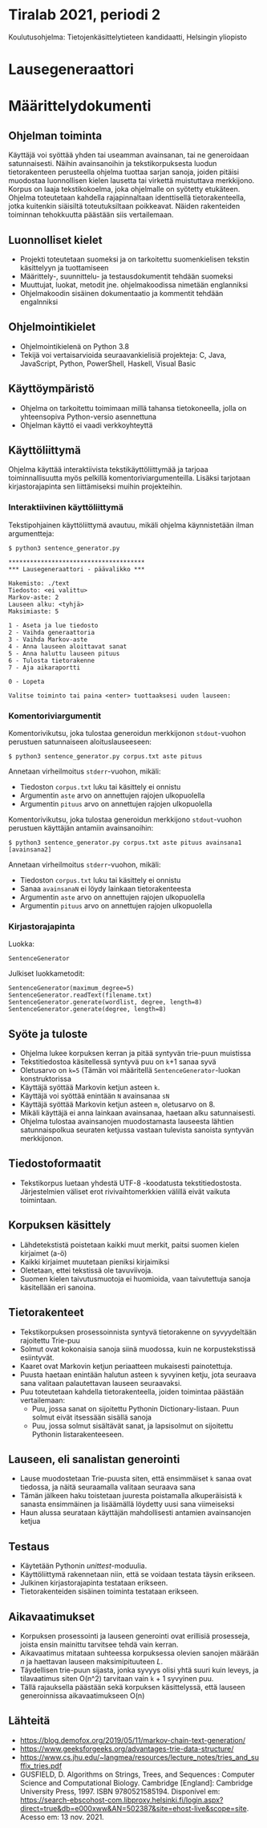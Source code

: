 # Tiralab 2021, periodi 2
Koulutusohjelma: Tietojenkäsittelytieteen kandidaatti, Helsingin yliopisto

# Lausegeneraattori

# Määrittelydokumenti

## Ohjelman toiminta
Käyttäjä voi syöttää yhden tai useamman avainsanan, tai ne generoidaan satunnaisesti. Näihin avainsanoihin ja tekstikorpuksesta luodun tietorakenteen perusteella ohjelma tuottaa sarjan sanoja, joiden pitäisi muodostaa luonnollisen kielen lausetta tai virkettä muistuttava merkkijono. Korpus on laaja tekstikokoelma, joka ohjelmalle on syötetty etukäteen.
Ohjelma toteutetaan kahdella rajapinnaltaan identtisellä tietorakenteella, jotka kuitenkin siäisiltä toteutuksiltaan poikkeavat. Näiden rakenteiden toiminnan tehokkuutta päästään siis vertailemaan.

## Luonnolliset kielet
* Projekti toteutetaan suomeksi ja on tarkoitettu suomenkielisen tekstin käsittelyyn ja tuottamiseen
* Määrittely-, suunnittelu- ja testausdokumentit tehdään suomeksi
* Muuttujat, luokat, metodit jne. ohjelmakoodissa nimetään englanniksi
* Ohjelmakoodin sisäinen dokumentaatio ja kommentit tehdään engalnniksi

## Ohjelmointikielet
* Ohjelmointikielenä on Python 3.8
* Tekijä voi vertaisarvioida seuraavankielisiä projekteja: C, Java, JavaScript, Python, PowerShell, Haskell, Visual Basic

## Käyttöympäristö
* Ohjelma on tarkoitettu toimimaan millä tahansa tietokoneella, jolla on yhteensopiva Python-versio asennettuna
* Ohjelman käyttö ei vaadi verkkoyhteyttä

## Käyttöliittymä
Ohjelma käyttää interaktiivista tekstikäyttöliittymää ja tarjoaa toiminnallisuutta myös pelkillä komentoriviargumenteilla. Lisäksi tarjotaan kirjastorajapinta sen liittämiseksi muihin projekteihin.

### Interaktiivinen käyttöliittymä

Tekstipohjainen käyttöliittymä avautuu, mikäli ohjelma käynnistetään ilman argumentteja:
```
$ python3 sentence_generator.py

**************************************
*** Lausegeneraattori - päävalikko ***

Hakemisto: ./text
Tiedosto: <ei valittu>
Markov-aste: 2
Lauseen alku: <tyhjä>
Maksimiaste: 5

1 - Aseta ja lue tiedosto
2 - Vaihda generaattoria
3 - Vaihda Markov-aste
4 - Anna lauseen aloittavat sanat
5 - Anna haluttu lauseen pituus
6 - Tulosta tietorakenne
7 - Aja aikaraportti

0 - Lopeta

Valitse toiminto tai paina <enter> tuottaaksesi uuden lauseen: 
```

### Komentoriviargumentit
Komentorivikutsu, joka tulostaa generoidun merkkijonon ```stdout```-vuohon perustuen satunnaiseen aloituslauseeseen:
```
$ python3 sentence_generator.py corpus.txt aste pituus
```
Annetaan virheilmoitus ```stderr```-vuohon, mikäli:
* Tiedoston ```corpus.txt``` luku tai käsittely ei onnistu
* Argumentin ```aste``` arvo on annettujen rajojen ulkopuolella
* Argumentin ```pituus``` arvo on annettujen rajojen ulkopuolella

Komentorivikutsu, joka tulostaa generoidun merkkijono ```stdout```-vuohon perustuen käyttäjän antamiin avainsanoihin:
```
$ python3 sentence_generator.py corpus.txt aste pituus avainsana1 [avainsana2]
```
Annetaan virheilmoitus ```stderr```-vuohon, mikäli:
* Tiedoston ```corpus.txt``` luku tai käsittely ei onnistu
* Sanaa ```avainsanaN``` ei löydy lainkaan tietorakenteesta
* Argumentin ```aste``` arvo on annettujen rajojen ulkopuolella
* Argumentin ```pituus``` arvo on annettujen rajojen ulkopuolella

### Kirjastorajapinta

Luokka:
```
SentenceGenerator
```

Julkiset luokkametodit:
```
SentenceGenerator(maximum_degree=5)
SentenceGenerator.readText(filename.txt)
SentenceGenerator.generate(wordlist, degree, length=8)
SentenceGenerator.generate(degree, length=8)
```

## Syöte ja tuloste
* Ohjelma lukee korpuksen kerran ja pitää syntyvän trie-puun muistissa
* Tekstitiedostoa käsitellessä syntyvä puu on ```k```+1 sanaa syvä
* Oletusarvo on ```k=5``` (Tämän voi määritellä ```SentenceGenerator```-luokan konstruktorissa
* Käyttäjä syöttää Markovin ketjun asteen ```k```.
* Käyttäjä voi syöttää enintään ```N``` avainsanaa ```sN```
* Käyttäjä syöttää Markovin ketjun asteen ```m```, oletusarvo on 8.
* Mikäli käyttäjä ei anna lainkaan avainsanaa, haetaan alku satunnaisesti.
* Ohjelma tulostaa avainsanojen muodostamasta lauseesta lähtien satunnaispolkua seuraten ketjussa vastaan tulevista sanoista syntyvän merkkijonon.

## Tiedostoformaatit
* Tekstikorpus luetaan yhdestä UTF-8 -koodatusta tekstitiedostosta. Järjestelmien väliset erot rivivaihtomerkkien välillä eivät vaikuta toimintaan.

## Korpuksen käsittely
* Lähdetekstistä poistetaan kaikki muut merkit, paitsi suomen kielen kirjaimet (a-ö)
* Kaikki kirjaimet muutetaan pieniksi kirjaimiksi
* Oletetaan, ettei tekstissä ole tavuviivoja.
* Suomen kielen taivutusmuotoja ei huomioida, vaan taivutettuja sanoja käsitellään eri sanoina.

## Tietorakenteet
* Tekstikorpuksen prosessoinnista syntyvä tietorakenne on syvyydeltään rajoitettu Trie-puu
* Solmut ovat kokonaisia sanoja siinä muodossa, kuin ne korpustekstissä esiintyvät.
* Kaaret ovat Markovin ketjun periaatteen mukaisesti painotettuja.
* Puusta haetaan enintään halutun asteen ```k``` syvyinen ketju, jota seuraava sana valitaan palautettavan lauseen seuraavaksi.
* Puu toteutetaan kahdella tietorakenteella, joiden toimintaa päästään vertailemaan:
  * Puu, jossa sanat on sijoitettu Pythonin Dictionary-listaan. Puun solmut eivät itsessään sisällä sanoja
  * Puu, jossa solmut sisältävät sanat, ja lapsisolmut on sijoitettu Pythonin listarakenteeseen.

## Lauseen, eli sanalistan generointi
* Lause muodostetaan Trie-puusta siten, että ensimmäiset ```k``` sanaa ovat tiedossa, ja näitä seuraamalla valitaan seuraava sana
* Tämän jälkeen haku toistetaan juuresta poistamalla alkuperäisistä ```k``` sanasta ensimmäinen ja lisäämällä löydetty uusi sana viimeiseksi
* Haun alussa seurataan käyttäjän mahdollisesti antamien avainsanojen ketjua

## Testaus
* Käytetään Pythonin *unittest*-moduulia.
* Käyttöliittymä rakennetaan niin, että se voidaan testata täysin erikseen.
* Julkinen kirjastorajapinta testataan erikseen.
* Tietorakenteiden sisäinen toiminta testataan erikseen.

## Aikavaatimukset
* Korpuksen prosessointi ja lauseen generointi ovat erillisiä prosesseja, joista ensin mainittu tarvitsee tehdä vain kerran.
* Aikavaatimus mitataan suhteessa korpuksessa olevien sanojen määrään *n* ja haettavan lauseen maksimipituuteen *L*.
* Täydellisen trie-puun sijasta, jonka syvyys olisi yhtä suuri kuin leveys, ja tilavaatimus siten O(n^2) tarvitaan vain ```k``` + 1 syvyinen puu.
* Tällä rajauksella päästään sekä korpuksen käsittelyssä, että lauseen generoinnissa aikavaatimukseen O(n)

## Lähteitä
* https://blog.demofox.org/2019/05/11/markov-chain-text-generation/
* https://www.geeksforgeeks.org/advantages-trie-data-structure/
* https://www.cs.jhu.edu/~langmea/resources/lecture_notes/tries_and_suffix_tries.pdf
* GUSFIELD, D. Algorithms on Strings, Trees, and Sequences : Computer Science and Computational Biology. Cambridge [England]: Cambridge University Press, 1997. ISBN 9780521585194. Disponível em: https://search-ebscohost-com.libproxy.helsinki.fi/login.aspx?direct=true&db=e000xww&AN=502387&site=ehost-live&scope=site. Acesso em: 13 nov. 2021.
